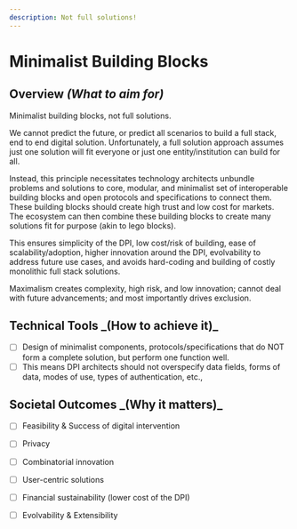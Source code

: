 ```yaml
---
description: Not full solutions!
---
```


# Minimalist Building Blocks

## Overview _(What to aim for)_

Minimalist building blocks, not full solutions.

We cannot predict the future, or predict all scenarios to build a full stack, end to end digital solution. Unfortunately, a full solution approach assumes just one solution will fit everyone or just one entity/institution can build for all.&#x20;

Instead, this principle necessitates technology architects unbundle problems and solutions to core, modular, and minimalist set of interoperable building blocks and open protocols and specifications to connect them. These building blocks should create high trust and low cost for markets. The ecosystem can then combine these building blocks to create many solutions fit for purpose (akin to lego blocks).

This ensures simplicity of the DPI, low cost/risk of building, ease of scalability/adoption, higher innovation around the DPI, evolvability to address future use cases, and avoids hard-coding and building of costly monolithic full stack solutions.&#x20;

Maximalism creates complexity, high risk, and low innovation; cannot deal with future advancements; and most importantly drives exclusion.

## **Technical Tools **_**(How to achieve it)**_&#x20;

* [ ] Design of minimalist components, protocols/specifications that do NOT form a complete solution, but perform one function well.
* [ ] This means DPI architects should not overspecify data fields, forms of data, modes of use, types of authentication, etc.,

## **Societal Outcomes **_**(Why it matters)**_

* [ ] Feasibility & Success of digital intervention
* [ ] Privacy
* [ ] Combinatorial innovation
* [ ] User-centric solutions
* [ ] Financial sustainability (lower cost of the DPI)
* [ ] Evolvability  & Extensibility

